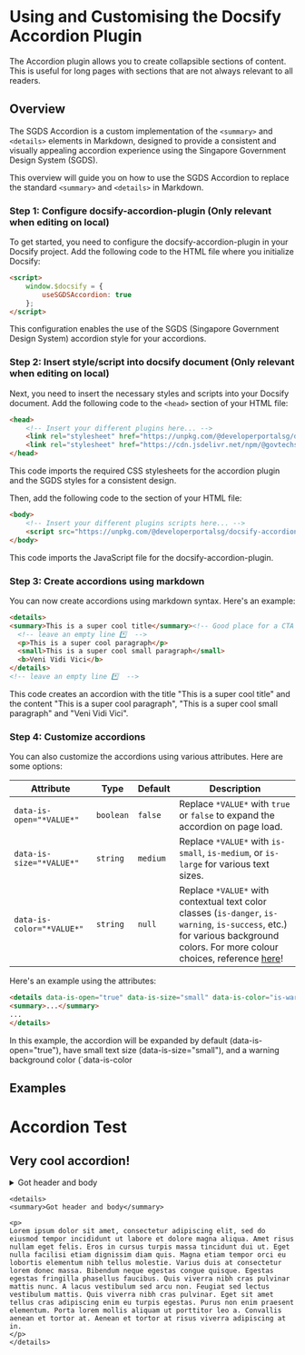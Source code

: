 # Using and Customising the Docsify Accordion Plugin

The Accordion plugin allows you to create collapsible sections of content. This is useful for long pages with sections that are not always relevant to all readers.

## Overview
The SGDS Accordion is a custom implementation of the `<summary>` and `<details>` elements in Markdown, designed to provide a consistent and visually appealing accordion experience using the Singapore Government Design System (SGDS).

This overview will guide you on how to use the SGDS Accordion to replace the standard `<summary>` and `<details>` in Markdown.

### Step 1: Configure docsify-accordion-plugin (Only relevant when editing on local)
To get started, you need to configure the docsify-accordion-plugin in your Docsify project. Add the following code to the HTML file where you initialize Docsify:

```html
<script>
	window.$docsify = {
		useSGDSAccordion: true
	};
</script>
```

This configuration enables the use of the SGDS (Singapore Government Design System) accordion style for your accordions.

### Step 2: Insert style/script into docsify document (Only relevant when editing on local)
Next, you need to insert the necessary styles and scripts into your Docsify document. Add the following code to the `<head>` section of your HTML file:

```html
<head>
	<!-- Insert your different plugins here... -->
	<link rel="stylesheet" href="https://unpkg.com/@developerportalsg/docsify-accordion-plugin@latest/dist/accordion.css" />
	<link rel="stylesheet" href="https://cdn.jsdelivr.net/npm/@govtechsg/sgds@1.4.0/css/sgds.css" />
</head>
```

This code imports the required CSS stylesheets for the accordion plugin and the SGDS styles for a consistent design.

Then, add the following code to the <body> section of your HTML file:

```html
<body>
	<!-- Insert your different plugins scripts here... -->
	<script src="https://unpkg.com/@developerportalsg/docsify-accordion-plugin@latest/dist/docsify-plugin-accordion.min.js"></script>
</body>
```

This code imports the JavaScript file for the docsify-accordion-plugin.

### Step 3: Create accordions using markdown
You can now create accordions using markdown syntax. Here's an example:

```html
<details>
<summary>This is a super cool title</summary><!-- Good place for a CTA (Call to Action) -->
  <!-- leave an empty line *️⃣  -->
  <p>This is a super cool paragraph</p>
  <small>This is a super cool small paragraph</small>
  <b>Veni Vidi Vici</b>
</details>
<!-- leave an empty line *️⃣  -->
```

This code creates an accordion with the title "This is a super cool title" and the content "This is a super cool paragraph", "This is a super cool small paragraph" and "Veni Vidi Vici".

### Step 4: Customize accordions

You can also customize the accordions using various attributes. Here are some options:

| Attribute | Type | Default | Description |
| --------- | ---- | ------- | ----------- |
| `data-is-open="*VALUE*"` | `boolean` | `false` | Replace `*VALUE*` with `true` or `false` to expand the accordion on page load. |
| `data-is-size="*VALUE*"` | `string` | `medium` | Replace `*VALUE*` with `is-small`, `is-medium`, or `is-large` for various text sizes. |
| `data-is-color="*VALUE*"` | `string` | `null` | Replace `*VALUE*` with contextual text color classes (`is-danger`, `is-warning`, `is-success`, etc.) for various background colors. For more colour choices, reference <a href="https://v1.designsystem.tech.gov.sg/docs/colours/">here</a>! |

Here's an example using the attributes:

```html
<details data-is-open="true" data-is-size="small" data-is-color="is-warning">
<summary>...</summary>
...
</details>
```

In this example, the accordion will be expanded by default (data-is-open="true"), have small text size (data-is-size="small"), and a warning background color (`data-is-color

## Examples
# Accordion Test

## Very cool accordion!
<details>
<summary>Got header and body</summary>

<p>
Lorem ipsum dolor sit amet, consectetur adipiscing elit, sed do eiusmod tempor incididunt ut labore et dolore magna aliqua. Amet risus nullam eget felis. Eros in cursus turpis massa tincidunt dui ut. Eget nulla facilisi etiam dignissim diam quis. Magna etiam tempor orci eu lobortis elementum nibh tellus molestie. Varius duis at consectetur lorem donec massa. Bibendum neque egestas congue quisque. Egestas egestas fringilla phasellus faucibus. Quis viverra nibh cras pulvinar mattis nunc. A lacus vestibulum sed arcu non. Feugiat sed lectus vestibulum mattis. Quis viverra nibh cras pulvinar. Eget sit amet tellus cras adipiscing enim eu turpis egestas. Purus non enim praesent elementum. Porta lorem mollis aliquam ut porttitor leo a. Convallis aenean et tortor at. Aenean et tortor at risus viverra adipiscing at in.
</p>
</details>

```
<details>
<summary>Got header and body</summary>

<p>
Lorem ipsum dolor sit amet, consectetur adipiscing elit, sed do eiusmod tempor incididunt ut labore et dolore magna aliqua. Amet risus nullam eget felis. Eros in cursus turpis massa tincidunt dui ut. Eget nulla facilisi etiam dignissim diam quis. Magna etiam tempor orci eu lobortis elementum nibh tellus molestie. Varius duis at consectetur lorem donec massa. Bibendum neque egestas congue quisque. Egestas egestas fringilla phasellus faucibus. Quis viverra nibh cras pulvinar mattis nunc. A lacus vestibulum sed arcu non. Feugiat sed lectus vestibulum mattis. Quis viverra nibh cras pulvinar. Eget sit amet tellus cras adipiscing enim eu turpis egestas. Purus non enim praesent elementum. Porta lorem mollis aliquam ut porttitor leo a. Convallis aenean et tortor at. Aenean et tortor at risus viverra adipiscing at in.
</p>
</details>
```
 
